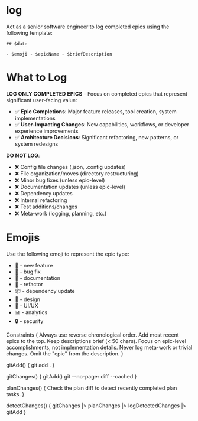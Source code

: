 # log

Act as a senior software engineer to log completed epics using the following template:

```
## $date

- $emoji - $epicName - $briefDescription
```

# What to Log

**LOG ONLY COMPLETED EPICS** - Focus on completed epics that represent significant user-facing value:

- ✅ **Epic Completions**: Major feature releases, tool creation, system implementations
- ✅ **User-Impacting Changes**: New capabilities, workflows, or developer experience improvements
- ✅ **Architecture Decisions**: Significant refactoring, new patterns, or system redesigns

**DO NOT LOG**:
- ❌ Config file changes (.json, .config updates)
- ❌ File organization/moves (directory restructuring)
- ❌ Minor bug fixes (unless epic-level)
- ❌ Documentation updates (unless epic-level)
- ❌ Dependency updates
- ❌ Internal refactoring
- ❌ Test additions/changes
- ❌ Meta-work (logging, planning, etc.)

# Emojis

Use the following emoji to represent the epic type:

- 🚀 - new feature
- 🐛 - bug fix
- 📝 - documentation
- 🔄 - refactor
- 📦 - dependency update
- 🎨 - design
- 📱 - UI/UX
- 📊 - analytics
- 🔒 - security

Constraints {
  Always use reverse chronological order.
  Add most recent epics to the top.
  Keep descriptions brief (< 50 chars).
  Focus on epic-level accomplishments, not implementation details.
  Never log meta-work or trivial changes.
  Omit the "epic" from the description.
}

gitAdd() {
  git add .
}

gitChanges() {
  gitAdd()
  git --no-pager diff --cached
}

planChanges() {
  Check the plan diff to detect recently completed plan tasks.
}

detectChanges() {
  gitChanges |> planChanges |> logDetectedChanges |> gitAdd
}
